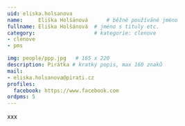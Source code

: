 ```yaml
---
uid: eliska.holsanova
name:     Eliška Holšánová  	# běžně používáné jméno
fullname: Eliška Holšánová 	# jméno s tituly etc.
category:                   # kategorie: clenove
- clenove
- pms

img: people/ppp.jpg   # 165 x 220
description: Pirátka # kratký popis, max 160 znaků
mail:
- eliska.holsanova@pirati.cz
profiles:
  facebook: https://www.facebook.com
ordpms: 5
---
```


xxx
